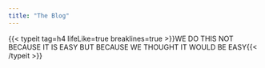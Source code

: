 ```yaml
---
title: "The Blog"
---
```


{{< typeit tag=h4 lifeLike=true breaklines=true >}}WE DO THIS NOT BECAUSE IT IS EASY
BUT BECAUSE WE THOUGHT IT WOULD BE EASY{{< /typeit >}}
